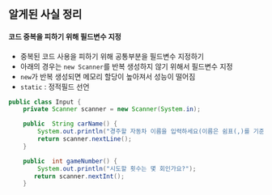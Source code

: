 알게된 사실 정리
---
#### 코드 중복을 피하기 위해 필드변수 지정
- 중복된 코드 사용을 피하기 위해 공통부분을 필드변수 지정하기
- 아래의 경우는 `new Scanner`를 반복 생성하지 않기 위해서 필드변수 지정
- `new`가 반복 생성되면 메모리 할당이 높아져서 성능이 떨어짐
- `static` : 정적필드 선언
```java
public class Input {
    private Scanner scanner = new Scanner(System.in);

    public  String carName() {
        System.out.println("경주할 자동차 이름을 입력하세요(이름은 쉼표(,)를 기준으로 구분).");
        return scanner.nextLine();
    }

    public  int gameNumber() {
        System.out.println("시도할 횟수는 몇 회인가요?");
       return scanner.nextInt();
    }
```